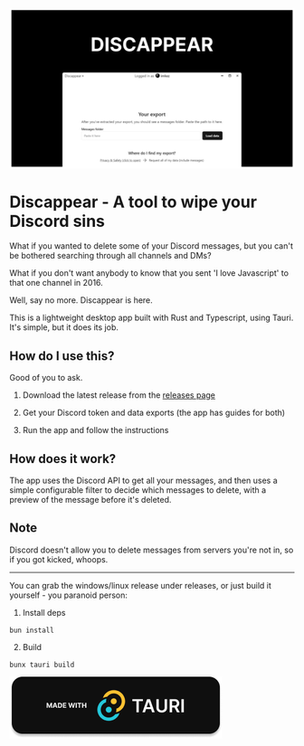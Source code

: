 <p align="center">  

  ![Tauri](/public/cover.png)

</p>

# Discappear - A tool to wipe your Discord sins

What if you wanted to delete some of your Discord messages, but you can't be bothered searching through all channels and DMs?

What if you don't want anybody to know that you sent 'I love Javascript' to that one channel in 2016.

Well, say no more. Discappear is here.

This is a lightweight desktop app built with Rust and Typescript, using Tauri. It's simple, but it does its job.

## How do I use this?

Good of you to ask.

1. Download the latest release from the [releases page](https://github.com/omznc/discappear/releases)

2. Get your Discord token and data exports (the app has guides for both)

3. Run the app and follow the instructions

## How does it work?

The app uses the Discord API to get all your messages, and then uses a simple configurable filter to decide which messages to delete, with a preview of the message before it's deleted.

## Note

Discord doesn't allow you to delete messages from servers you're not in, so if you got kicked, whoops.

---

You can grab the windows/linux release under releases, or just build it yourself - you paranoid person:

1. Install deps
```
bun install
```

2. Build
```
bunx tauri build
```

![Tauri](/public/tauri-badge.png)
